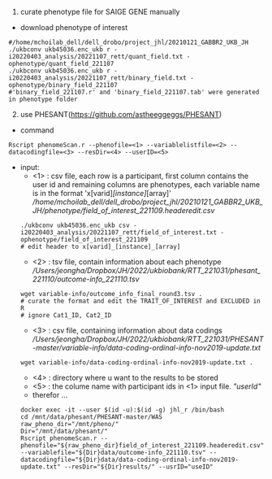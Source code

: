 1. curate phenotype file for SAIGE GENE manually
  - download phenotype of interest
  ~~~bashscript
  #/home/mchoilab_dell/dell_drobo/project_jhl/20210121_GABBR2_UKB_JH
  ./ukbconv ukb45036.enc_ukb r -i20220403_analysis/20221107_rett/quant_field.txt -ophenotype/quant_field_221107
  ./ukbconv ukb45036.enc_ukb r -i20220403_analysis/20221107_rett/binary_field.txt -ophenotype/binary_field_221107
  #'binary_field_221107.r' and 'binary_field_221107.tab' were generated in phenotype folder
  ~~~
2. use PHESANT(https://github.com/astheeggeggs/PHESANT)
  - command
  ~~~bashscript
  Rscript phenomeScan.r --phenofile=<1> --variablelistfile=<2> --datacodingfile=<3> --resDir=<4> --userID=<5>
  ~~~
  - input:
    - <1> : csv file, each row is a participant, first column contains the user id and remaining columns are phenotypes, each variable name is in the format 'x[varid]_[instance]_[array]' */home/mchoilab_dell/dell_drobo/project_jhl/20210121_GABBR2_UKB_JH/phenotype/field_of_interest_221109.headeredit.csv*
    ~~~bashscript
    ./ukbconv ukb45036.enc_ukb csv -i20220403_analysis/20221107_rett/field_of_interest.txt -ophenotype/field_of_interest_221109
    # edit header to x[varid]_[instance]_[array]
    ~~~
    - <2> : tsv file, contain information about each phenotype */Users/jeongha/Dropbox/JH/2022/ukbiobank/RTT_221031/phesant_221110/outcome-info_221110.tsv*
    ~~~bashscript
    wget variable-info/outcome_info_final_round3.tsv .
    # curate the format and edit the TRAIT_OF_INTEREST and EXCLUDED in R
    # ignore Cat1_ID, Cat2_ID
    ~~~
    - <3> : csv file, containing information about data codings */Users/jeongha/Dropbox/JH/2022/ukbiobank/RTT_221031/PHESANT-master/variable-info/data-coding-ordinal-info-nov2019-update.txt*
    ~~~bashscript
    wget variable-info/data-coding-ordinal-info-nov2019-update.txt .
    ~~~
    - <4> : directory where u want to the results to be stored
    - <5> : the colume name with participant ids in <1> input file. *"userId"* 
    - therefor ...
    ~~~bashscript
    docker exec -it --user $(id -u):$(id -g) jhl_r /bin/bash
    cd /mnt/data/phesant/PHESANT-master/WAS
    raw_pheno_dir="/mnt/pheno/"
    Dir="/mnt/data/phesant/"
    Rscript phenomeScan.r --phenofile="${raw_pheno_dir}field_of_interest_221109.headeredit.csv" --variablefile="${Dir}data/outcome-info_221110.tsv" --datacodingfile="${Dir}data/data-coding-ordinal-info-nov2019-update.txt" --resDir="${Dir}results/" --usrID="useID"
    ~~~
